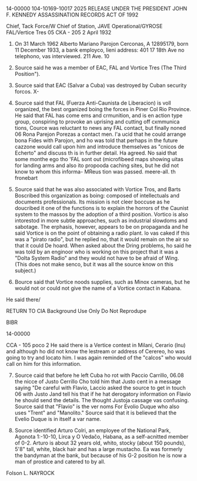 14-00000
104-10169-10017
2025 RELEASE UNDER THE PRESIDENT JOHN F. KENNEDY ASSASSINATION RECORDS ACT OF 1992

Chief, Tack Force/W
Chief of Station, JAVE
Operational/GYROSE
FAL/Vertice Tres
05
CКA - 205
2 April 1932

1. On 31 March 1962 Alberto Mariano Parojon Cerconas, A 12895179,
born 11 December 1933, a bank employco, lieni address: 401 17 18th Ave
no telephono, vas interviewed.
211 Ave.
10
2. Source said he was a member of EAC, FAL and Vortice Tres (The
Third Position").

3. Source said that EAC (Salvar a Cuba) vas destroyed by Cuban
security forcos.
X-
4. Source said that FAL (Fuerza Anti-Caunista de Liberacion) is
voll organized, the best organized boing the forces in Piner Col Rio
Province. He said that FAL has come ems and crmunition, and is en action
type group, conspiring to provoke an uprising and cutting off cxmmunica
tions, Cource was reluctant to news any FAL contact, but finally noned
06 Rona Parejon Porezas a contact men. l'a ucid that he could arrange bona
Fides with Parojon, and ho was told that perhaps in the future cazzone
would call upon him and introduce themselves as "cnicos de Echerto" and
discuss th is in further detail. Ha agreed. No said that some monthe
ego tho 'FAL sont out (microfibeed maps showing uitas for landing arms and
also ito propooda caching sites, but he did not know to whom this informa-
MReus tion was passed.
meere-all.
th
fronebart
5. Source said that he was also associated with Vortice Tros, and
Barts Boscribed this organization as boing: composed of intellectuals and
documents professionals. Its mission is not cleer boccuse as he doucribed it one
of the functions is to explain the horrors of the Caunist system to the
massos by the adoption of a third position. Vortico is also intorestod in
more subtle approaches, such as industrial slowdoms and sabotage. The
erphasis, however, appears to be on propaganda and he said Vortice is on
the point of obtaining a radio plant. lo vas caked if this was a "pirato
radio", but he replied no, that it would remain on the air so that it could
De hoard. When asked about the Dring problems, ho said he was told by an
enginoor who is working on this project that it was a "Dolta System Radio"
and they would not have to be afraid of Wing. (This does not make senco,
but it was all the source know on this subject.)

6. Bource said that Vortice noods supplies, such as Minox cameras,
but he would not or could not give the name of a Vortice contact in Kabana.

He said there/

RETURN TO CIA
Background Use Only
Do Not Reprodupe

BIBR

14-00000

CCA - 105
poco 2
He said there is a Vertice contest in Milani, Cerario (lnu) and although
ho did not know the lestream or address of Cerereo, ho was going to try
and locato him. I was again reminded of the "calcos" who would call
on him for this information.

7. Source caid that before he left Cuba ho rot with Paccio Carrillo,
06.08
the nicce of Justo Cerrillo Cho told him that Justo cent in a message
saying "De careful with Flavio, Laccio asked the source to get in touch
06 with Justo Jand tell his that if he hat derogatory information on Flavio
he should send the details. The thought Justoja cassage vas confusing.
Source said that "Flavio" is the ver noms For Evolio Duque who also uses
"Trent" and "Manolito." Source said that it is believed that the
Evelio Duque is in itself a var name.

8. Source identified Arturo Colri, an employee of the National Park,
Agonota 1:-10-10, Lirca y O Vedačo, Habana, as a self-acnitted member of
0-2. Arturo is about 32 years old, whito, stocky (about 150 pounds), 5'8"
tall, white, black hair and has a large mustacho. Ea was formerly the
bandyman at the bank, but because of his G-2 position he is now a man of
prostice and catered to by all.

Folson L. NAYROCK
